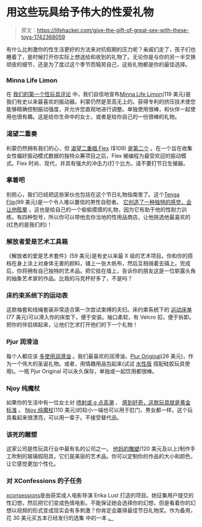 # 用这些玩具给予伟大的性爱礼物

> 原文：<https://lifehacker.com/give-the-gift-of-great-sex-with-these-toys-1742368059>

有什么比刺激你的性生活更好的方法来对抗假期的压力呢？亲戚们走了，孩子们也睡着了，是时候打开你实际上想送给和收到的礼物了。无论你是与你的另一半交换顽皮的细节，还是为了度过这个季节而犒劳自己，这些礼物都是你的最佳选择。



### Minna Life Limon

在 [我们的第一个性玩具评论](http://afterhours.lifehacker.com/sex-toy-review-the-minna-life-limon-is-my-favorite-vib-1690935625#_ga=1.160443198.2066242749.1426644276) 中，我们自信地宣布[Minna Life Limon](http://www.goodvibes.com/display_product.jhtml?id=11BA22)(119 美元)是我们有史以来最喜欢的振动器。利蒙仍然是至高无上的。获得专利的挤压技术使您能够精确控制振动强度，并允许您直观地进行调整。单独使用很棒，和伙伴一起使用也很有趣。这是给你生命中的女士，或者是给你自己的一份很棒的礼物。

### 渴望二重奏

利蒙仍然拥有我们的心，但 [渴望二重唱 Flex](http://www.goodvibes.com/display_product.jhtml?id=GV13779) ($109) [是第二个](http://afterhours.lifehacker.com/the-crave-flex-series-the-perfect-sex-toys-for-the-dat-1700723131#_ga=1.123063432.2066242749.1426644276) 。在一个旨在收集女性偏好振动模式数据的独特众筹项目之后，Flex 被编程为最受欢迎的振动模式。Flex 时尚、现代，并具有强大的冲击力(打个比方。请不要打节日生殖器。

### 拿着吧

别担心，我们已经把这些家伙也包括在这个节日礼物指南里了。这个[Tenga Flip](http://www.tenga-global.com/products/hole/index.php)(99 美元)是一个令人难以置信的男性自慰者。 [它创造了一种独特的感觉，会让他眩晕](http://afterhours.lifehacker.com/the-tenga-flip-hole-will-change-your-mind-about-male-ma-1728473187#_ga=1.123063432.2066242749.1426644276) 。这也是给自己的一个偷偷摸摸的礼物，因为它有助于他的性耐力训练。有四种型号，所以你可以带他去你当地的性用品商店，让他挑选他最喜欢的(红色的是我们的)！

### 解放者爱是艺术工具箱

《解放者的爱是艺术套件》(59 美元)是有史以来最 X 级的艺术项目。你和你的搭档在身上涂上对身体无害的颜料，铺上一张大帆布，然后互相骑着去镇上。完成后，你将拥有自己独特的艺术品。把它挂在墙上，告诉你的朋友这是一位崭露头角的抽象艺术家的作品。比我的马克杯好多了，不是吗？

### 床约束系统下的运动表

这款袖套和线绳套装非常适合第一次尝试束缚的夫妇。床约束系统下的 [运动床单](http://www.goodvibes.com/display_product.jhtml?id=1-8-EL-0601)(77 美元)可以滑入你的床垫下，便于安装。袖口柔软，有 Velcro 扣，便于拆卸。把你的伴侣绑起来，让他们乞求打开他们的下一个礼物！

### Pjur 润滑油

每个人都应该 [多使用润滑油](http://afterhours.lifehacker.com/how-to-find-the-perfect-lube-for-any-kind-of-sex-1703983134) 。我们最喜欢的润滑油，[Pjur Original](http://www.goodvibes.com/display_product.jhtml?id=22FM04)(26 美元)，作为一个伟大的圣诞礼物。或者，用情趣用品包起来(试试 [水性版](http://www.pjurusa.com/AQUA_100ml_p/a4-wef60041.htm) 搭配硅胶玩具使用)。一瓶 Pjur Original 可以永久保存，单独或一起饮用都很棒。

### Njoy 纯魔杖

如果你的生活中有一位女士对 [喷射或 g 点高潮](http://afterhours.lifehacker.com/how-to-have-a-super-intense-squirting-orgasm-1725383059#_ga=1.157220920.2066242749.1426644276) 、 [感到好奇，这款玩具就是黄金标准](http://afterhours.lifehacker.com/sex-toy-review-the-njoy-pure-wand-delivers-amazing-g-s-1697760619) 。 [Njoy 纯魔杖](https://shop.njoytoys.com/products/pure-wand)(110 美元)的较小一端也可以用于肛门，男女都一样。这个玩具看起来很漂亮，可以用一辈子。不接受替代品。

### 该死的雕塑

这家公司是性玩具行业中最有名的公司之一。 [他妈的雕塑](http://fuckingsculptures.com/shop/)(120 美元及以上)制作手工吹制的玻璃假阳具，它们是美丽的艺术品。你可以定制你的作品的大小和颜色，让它感觉更加个性化。

### 对 XConfessions 的子任务

[xconsessions](http://xconfessions.com/)是由获奖成人电影导演 Erika Lust 打造的项目。她征集用户提交的性幻想，然后把它们变成色情电影。不能保证她会选择你的幻想，但是看着你的幻想以视频的形式变成现实会有多刺激？你肯定会赢得最佳节日礼物奖。作为备用，花 30 美元买五本已经发行的选集 中的一本 [。](http://www.goodvibes.com/display_product.jhtml?id=8-2-LE-1301)